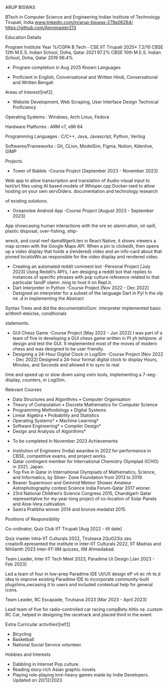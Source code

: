 ﻿ARUP BISWAS 


BTech in Computer Science and Engineering Indian Institute of Technology Tirupati, India www.linkedin.com/in/arup-biswas-279a06264/ https://github.com/Aeromaster213 

Education Details

Program Institute Year %/CGPA 
B.Tech - CSE IIT Tirupati 2025\* 7.2/10 CBSE 12th M.E.S. Indian School, Doha, Qatar 2021 97.2% CBSE 10th M.E.S. Indian School, Doha, Qatar 2019 96.4%

* Program completion in Aug 2025
  Known Languages
- Proficient in English, Conversational  and Written Hindi, Conversational and Written Bengali

Areas of Interest![ref2]

- Website Development, Web Scraping, User Interface Design Technical Proficiency

Operating Systems : Windows, Arch Linux, Fedora

Hardware Platforms : ARM v7, x86 64

Programming Languages : C/C++, Java, Javascript, Python, Verilog

Softwares/Frameworks : Git, CLion, ModelSim, Figma, Notion, Kdenlive, GIMP

Projects

- Tower of Babble -Course Project [September 2023 - November 2023]

Web app to allow transcription and translation of Audio-visual input to text/srt files using AI based models of Whisper.cpp.Docker-ised to allow hosting on your own servDiders. documentation and technology research

of existing solutions.

- Oceanview Android App -Course Project [August 2023 - September 2023]

App showcasing human interactions with the ore ec alanm:ation, oil-spill, plastic disposal, over-fishing, ship-

wreck, and coral reef damaWgerit.ten in React Native, it shows viewers a map screen with the Google Maps API. When a pin is clickedit, then opens up a video display that holds a (rendered) video and an info-card about that pinned locatioWn.as responsible for the video display and rendered video.

- Creating an automated reddit comment bot -Personal Project [July 2023] Using Reddit’s API’s, I am desiging a reddit bot that replies to instances of specific phrases with pop culture reference related to that particular fandP olamn .ning to host it on Repl.it.
- Dart Interpreter in Python -Course Project [Nov 2022 - Dec 2022] Designed an interpreter for a subset of the language Dart in PyI h the olp ne .d in implementing the Abstract

Syntax Trees and did the documentatioOunr. interpreter implemented basic arithmif-eteiclse, conditionals

statements.

- GUI Chess Game -Course Project [May 2022 - Jun 2022] I was part of a team of five in developing a GUI chess game written in PI  yh tehlpone .d design and test the GUI. It implemented most of the moves of modern chess and was designed to be user friendly.
- Designing a 24-Hour Digital Clock in LogiSim -Course Project [Nov 2022 - Dec 2022] Designed a 24-hour format digital clock to display Hours, Minutes, and Seconds and allowed it to sync to real

time and speed up or slow down using vsim tools, implementing a 7-seg-display, counters, in LogiSim.

Relevant Courses

- Data Structures and Algorithms *•* Computer Organisation
- Theory of Computation *•* Discrete Mathematics for Computer Science
- Programming Methodology *•* Digital Systems
- Linear Algebra *•* Probability and Statistics
- Operating Systems\* *•* Machine Learning\*
- Software Engineering\* *•* Compiler Design\*
- Design and Analysis of Algorithms\*
* To be completed in November 2023 Achievements
- Institution of Engineers (India) awardee in 2022 for performance in CBSE, competitive exams, and project works.
- Qatar contingent member for International Chemistry Olympiad (ICHO) in 2021, Japan.
- Top five in Qatar in International Olympiads of Mathematics, Science, and Informatics, by Silver- Zone Foundation from 2013 to 2019.
- Beaver Supermoon and Geminid Meteor Shower Amateur Astrophotography contest Science India Forum-Qatar 2017 winner.
- 23rd National Children’s Science Congress 2015, Chandigarh Qatar representative for my year-long project of co-location of Solar Panels and Aloe-Vera cultivation.
- Sastra Pratibha winner 2014 and bronze medalist 2015.

Positions of Responsibility

Co-ordinator, Quiz Club IIT Tirupati [Aug 2022 - till date]

Quiz master Intra-IIT Culturals 2022, Tirutsava 2Qu023iz.zes creatorR.epresented the institute in Inter-IIT Culturals 2022, IIT Madras and Nihilanth 2023 Inter-IIT-IIM quizzes, IIM Ahmedabad.

Team Leader, Inter IIT Tech Meet 2023, Paradime UI Design [Jan 2023 - Feb 2023]

Led a team of four in low-prep Paradime IDE UI/UX design eP vit ec nh te.d idea to improve existing Paradime IDE to incorporate community-built plugshins,owcasing it to users and included contextual help for general icons.

Team Leader, RC Escapade, Tirutsava 2023 [Mar 2023 - April 2023]

Lead team of five for radio-controlled car racing compBetu itiltio  na  .custom RC Car, helped in designing the racetrack and placed third in the event.

Extra Curricular activities![ref2]

- Bicycling
- Basketball
- National Social Service volunteer.

Hobbies and Interests

- Dabbling in Internet Pop culture.
- Reading story-rich Asian graphic novels.
- Playing role-playing lore-heavy games made by Indie Developers.
Updated on 20/12/2023 


